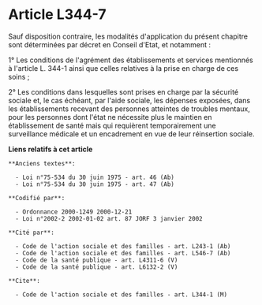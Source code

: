 # Article L344-7

Sauf disposition contraire, les modalités d'application du présent chapitre sont déterminées par décret en Conseil d'Etat, et
notamment :

1° Les conditions de l'agrément des établissements et services mentionnés à l'article L. 344-1 ainsi que celles relatives à
la prise en charge de ces soins ;

2° Les conditions dans lesquelles sont prises en charge par la sécurité sociale et, le cas échéant, par l'aide sociale, les
dépenses exposées, dans les établissements recevant des personnes atteintes de troubles mentaux, pour les personnes dont
l'état ne nécessite plus le maintien en établissement de santé mais qui requièrent temporairement une surveillance médicale
et un encadrement en vue de leur réinsertion sociale.

**Liens relatifs à cet article**

	**Anciens textes**:

	  - Loi n°75-534 du 30 juin 1975 - art. 46 (Ab)
	  - Loi n°75-534 du 30 juin 1975 - art. 47 (Ab)

	**Codifié par**:

	  - Ordonnance 2000-1249 2000-12-21
	  - Loi n°2002-2 2002-01-02 art. 87 JORF 3 janvier 2002

	**Cité par**:

	  - Code de l'action sociale et des familles - art. L243-1 (Ab)
	  - Code de l'action sociale et des familles - art. L546-7 (Ab)
	  - Code de la santé publique - art. L4311-6 (V)
	  - Code de la santé publique - art. L6132-2 (V)

	**Cite**:

	  - Code de l'action sociale et des familles - art. L344-1 (M)
